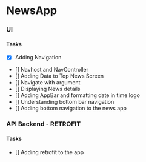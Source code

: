 # NewsApp

### UI
#### Tasks
- [x] Adding Navigation
- [] Navhost and NavController
- [] Adding Data to Top News Screen
- [] Navigate with argument
- [] Displaying News details
- [] Adding AppBar and formatting date in time logo
- [] Understanding bottom bar navigation
- [] Adding bottom navigation to the news app


### API Backend - RETROFIT
#### Tasks
- [] Adding retrofit to the app
